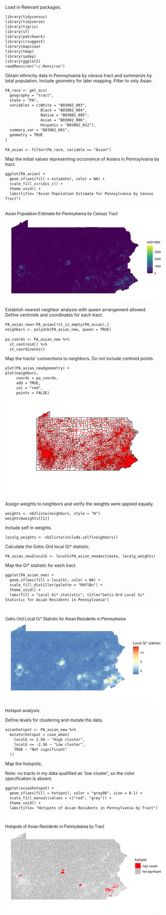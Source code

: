 
Load in Relevant packages.

```{r}
library(tidycensus)
library(tidyverse)
library(tigris)
library(sf)
library(patchwork)
library(crsuggest)
library(mapview)
library(tmap)
library(spdep)
library(ggplot2)
readRenviron("~/.Renviron")
```

Obtain ethnicity data in Pennsylvania by census tract and summarize by total population. Include geometry for later mapping. Filter to only Asian.

```{r}
PA_race <- get_acs(
  geography = "tract",
  state = "PA",
  variables = c(White = "B03002_003",
                Black = "B03002_004",
                Native = "B03002_005",
                Asian = "B03002_006",
                Hispanic = "B03002_012"),
  summary_var = "B03002_001",
  geometry = TRUE
)

PA_asian <- filter(PA_race, variable == "Asian")
```

Map the initial values representing occurrence of Asians in Pennsylvania by tract.

```{r}
ggplot(PA_asian) + 
  geom_sf(aes(fill = estimate), color = NA) + 
  scale_fill_viridis_c() + 
  theme_void() +
  labs(title= "Asian Population Estimate for Pennsylvania by Census Tract")
```
<img src="asian1.png?raw=true"/>



Establish nearest neighbor analysis with queen arrangement allowed. Define centroids and coordinates for each tract. 

```{r}
PA_asian_new<-PA_asian[!st_is_empty(PA_asian),]
neighbors <- poly2nb(PA_asian_new, queen = TRUE)

pa_coords <- PA_asian_new %>%
  st_centroid() %>%
  st_coordinates()
```

Map the tracts' connections to neighbors. Do not include centroid points.

```{r}
plot(PA_asian_new$geometry) +
plot(neighbors, 
     coords = pa_coords, 
     add = TRUE, 
     col = "red", 
     points = FALSE)
```
<img src="asian2.png?raw=true"/>


Assign weights to neighbors and verify the weights were applied equally.

```{r}
weights <- nb2listw(neighbors, style = "W")
weights$weights[[1]]
```

Include self in weights.

```{r}
localg_weights <- nb2listw(include.self(neighbors))
```

Calculate the Getis-Ord local Gi* statistic.

```{r}
PA_asian_new$localG <- localG(PA_asian_new$estimate, localg_weights)
```

Map the Gi* statistic for each tract.

```{r}
ggplot(PA_asian_new) + 
  geom_sf(aes(fill = localG), color = NA) + 
  scale_fill_distiller(palette = "RdYlBu") + 
  theme_void() + 
  labs(fill = "Local Gi* statistic", title="Getis-Ord Local Gi* Statistic for Asian Residents in Pennsylvania") 
```
<img src="asian3.png?raw=true"/>


Hotspot analysis:

Define levels for clustering and mutate the data.

```{r}
asianhotspot <- PA_asian_new %>%
  mutate(hotspot = case_when(
    localG >= 2.56 ~ "High cluster",
    localG <= -2.56 ~ "Low cluster",
    TRUE ~ "Not significant"
  ))
```

Map the hotspots. 

Note: no tracts in my data qualified as 'low cluster', so the color specification is absent.

```{r}
ggplot(asianhotspot) + 
  geom_sf(aes(fill = hotspot), color = "grey90", size = 0.1) + 
  scale_fill_manual(values = c("red", "grey")) + 
  theme_void() +
  labs(title= "Hotspots of Asian Residents in Pennsylvania by Tract")
```
<img src="AsianHotspotPA.png?raw=true"/>
